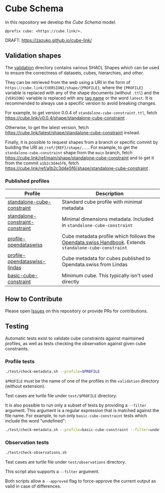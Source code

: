 # Cube Schema

In this repository we develop the *Cube Schema* model.

`@prefix cube: <https://cube.link/>.`

DRAFT: https://zazuko.github.io/cube-link/

## Validation shapes

The [validation](validation) directory contains various SHACL Shapes which can be used to ensure the correctness of datasets, cubes, hierarchies, and other.

They can be retrieved from the web using a URI in the form of `https://cube.link/{VERSION}/shape/{PROFILE}`, where the `{PROFILE}` variable is replaced with any of the shape documents (without `.ttl`) and the `{VERSION}` variable is replaced with any [tag name](https://github.com/zazuko/cube-link/tags) or the word `latest`.
It is recommended to always use a specific version to avoid breaking changes.

For example, to get version 0.0.4 of `standalone-cube-constraint.ttl`, fetch https://cube.link/v0.0.4/shape/standalone-cube-constraint .

Otherwise, to get the latest version, fetch https://cube.link/latest/shape/standalone-cube-constraint instead.

Finally, it is possible to request shapes from a branch or specific commit by building the URI as `/ref/{REF}/shape/...`.
For example, to get the `standalone-cube-constraint` shape from the `main` branch, fetch https://cube.link/ref/main/shape/standalone-cube-constraint and to get it from the commit `a1b2c3d4e5f6`, fetch https://cube.link/ref/a1b2c3d4e5f6/shape/standalone-cube-constraint .

### Published profiles

| Profile                                                                             | Description                                                                                                                               |
|-------------------------------------------------------------------------------------|-------------------------------------------------------------------------------------------------------------------------------------------|
| [standalone-cube-constraint](validation/standalone-cube-constraint.ttl)             | Standard cube profile with minimal metadata                                                                                               |
| [standalone-constraint-constraint](validation/standalone-constraint-constraint.ttl) | Minimal dimensions metadata. Included in `standalone-cube-constraint`                                                                     |
| [profile-opendataswiss](validation/profile-opendataswiss.ttl)                       | Cube metadata profile which follows the [Opendata.swiss Handbook](https://handbook.opendata.swiss/). Extends `standalone-cube-constraint` |
| [profile-opendataswiss-lindas](validation/profile-opendataswiss-lindas.ttl)         | Cube metadata for cubes published to Opendata.swiss from Lindas                                                                           |
| [basic-cube-constraint](validation/basic-cube-constraint.ttl)                       | Minimum cube. This typically isn't used directly                                                                                          |

## How to Contribute

Please open [Issues](https://github.com/zazuko/cube-link/issues) on this repository or provide PRs for contributions.

## Testing

Automatic tests exist to validate cube constraints against maintained profiles, as well as tests
checking the observation against given cube constraints.

### Profile tests

```bash
./test/check-metadata.sh --profile=$PROFILE
```

`$PROFILE` must be the name of one of the profiles in the `validation` directory (without extension).

Test cases are turtle file under `test/$PROFILE` directory.

It is also possible to run only a subset of tests by providing a `--filter` argument. This argument
is a regular expression that is matched against the file name. For example, to run only `basic-cube-constraint`
tests which include the word "undefined":

```bash
./test/check-metadata.sh --profile=basic-cube-constraint --filter=undefined
```

### Observation tests

```bash
./test/check-observations.sh
```

Test cases are turtle file under `test/observations` directory.

This script also supports a `--filter` argument.

Both scripts allow a `--approved` flag to force-approve the current output as valid in case of differences. 

